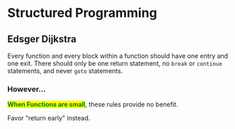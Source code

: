 # Structured Programming

## Edsger Dijkstra

Every function and every block within a function should have one entry and one exit. There should only be one return statement, no `break` or `continue` statements, and never `goto` statements.

### However...

<mark style="color:green;">**When Functions are small**</mark>, these rules provide no benefit.

Favor "return early" instead.

